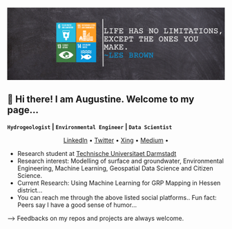 ![](https://github.com/Madaar49/Madaar49/blob/main/Logo_header.png)

<p align="center">
  
## 👋 Hi there! I am Augustine. Welcome to my page...
</p>

<p align="center">
  
**`Hydrogeologist` | `Environmental Engineer` | `Data Scientist`**
</p>

<p align="center">
  <a href="https://www.linkedin.com/in/augustine-maada-gbondo-443479117/">LinkedIn</a> •
  <a href="https://twitter.com/geogbondo">Twitter</a> •
  <a href="https://www.xing.com/profile/AugustineMaada_Gbondo/cv">Xing</a> •
  <a href="https://medium.com/@augustinegbondo">Medium</a> •
</p>

- Research student at [Technische Universitaet Darmstadt](https://www.geo.tu-darmstadt.de/iag/willkommen_iag/index.de.jsp) 
- Research interest: Modelling of surface and groundwater, Environmental Engineering, Machine Learning, Geospatial Data Science and Citizen Science. 
- Current Research: Using Machine Learning for GRP Mapping in Hessen district...
- You can reach me through the above listed social platforms..
Fun fact: Peers say I have a good sense of humor...

--> Feedbacks on my repos and projects are always welcome.

<!--
**Madaar49/Madaar49** is a ✨ _special_ ✨ repository because its `README.md` (this file) appears on your GitHub profile.
Here are some ideas to get you started:
-->
